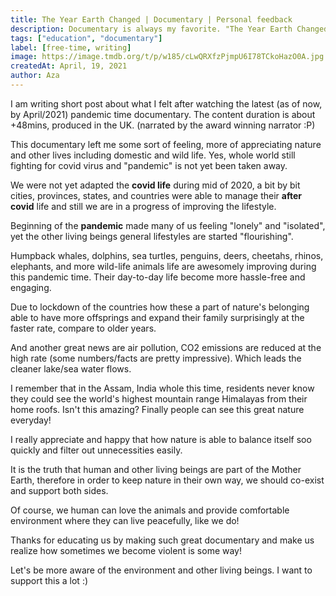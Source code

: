 ```yaml
---
title: The Year Earth Changed | Documentary | Personal feedback
description: Documentary is always my favorite. "The Year Earth Changed", released in 2021, did open my eyes in some ways, more of respecting the nature and other living beings.
tags: ["education", "documentary"]
label: [free-time, writing]
image: https://image.tmdb.org/t/p/w185/cLwQRXfzPjmpU6I78TCkoHazO0A.jpg
createdAt: April, 19, 2021
author: Aza
---
```

I am writing short post about what I felt after watching the latest (as of now, by April/2021) pandemic time documentary. The content duration is about +48mins, produced in the UK. (narrated by the award winning narrator :P)

This documentary left me some sort of feeling, more of appreciating nature and other lives including domestic and wild life. Yes, whole world still fighting for covid virus and "pandemic" is not yet been taken away.

We were not yet adapted the **covid life** during mid of 2020, a bit by bit cities, provinces, states, and countries were able to manage their **after covid** life and still we are in a progress of improving the lifestyle.

Beginning of the **pandemic** made many of us feeling "lonely" and "isolated", yet the other living beings general lifestyles are started "flourishing".

Humpback whales, dolphins, sea turtles, penguins, deers, cheetahs, rhinos, elephants, and more wild-life animals life are awesomely improving during this pandemic time. Their day-to-day life become more hassle-free and engaging.

Due to lockdown of the countries how these a part of nature's belonging able to have more offsprings and expand their family surprisingly at the faster rate, compare to older years.

And another great news are air pollution, CO2 emissions are reduced at the high rate (some numbers/facts are pretty impressive). Which leads the cleaner lake/sea water flows.

I remember that in the Assam, India whole this time, residents never know they could see the world's highest mountain range Himalayas from their home roofs. Isn't this amazing? Finally people can see this great nature everyday!

I really appreciate and happy that how nature is able to balance itself soo quickly and filter out unnecessities easily.

It is the truth that human and other living beings are part of the Mother Earth, therefore in order to keep nature in their own way, we should co-exist and support both sides.

Of course, we human can love the animals and provide comfortable environment where they can live peacefully, like we do!

Thanks for educating us by making such great documentary and make us realize how sometimes we become violent is some way!

Let's be more aware of the environment and other living beings. I want to support this a lot :)

